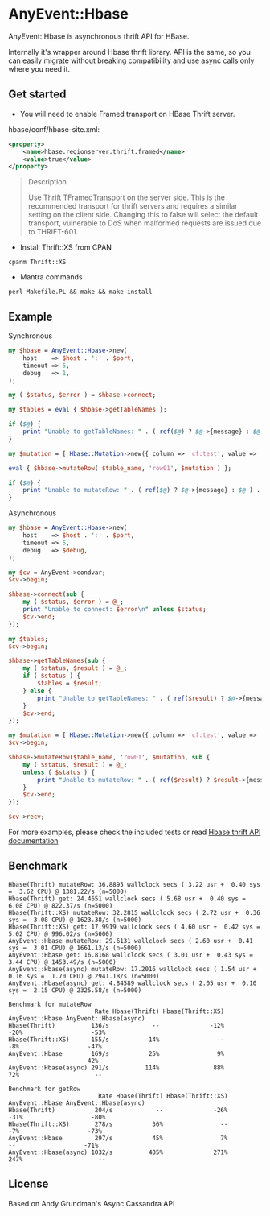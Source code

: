 # AnyEvent::Hbase

AnyEvent::Hbase is asynchronous thrift API for HBase.

Internally it's wrapper around Hbase thrift library. API is the same, so you can easily migrate without breaking compatibility and use async calls only where you need it.


## Get started
- You will need to enable Framed transport on HBase Thrift server.

 hbase/conf/hbase-site.xml:

 ```xml
 <property>
     <name>hbase.regionserver.thrift.framed</name>
     <value>true</value>
 </property>
 ```

 > Description
 >
 > Use Thrift TFramedTransport on the server side. This is the recommended transport for thrift servers and requires a similar setting on the client side. Changing this to false will select the default transport, vulnerable to DoS when malformed requests are issued due to THRIFT-601.

- Install Thrift::XS from CPAN

 `cpanm Thrift::XS`

- Mantra commands

 `perl Makefile.PL && make && make install`

## Example

Synchronous 

```perl
my $hbase = AnyEvent::Hbase->new(
	host    => $host . ':' . $port,
	timeout => 5,
	debug   => 1,
);

my ( $status, $error ) = $hbase->connect;

my $tables = eval { $hbase->getTableNames };

if ($@) {
    print "Unable to getTableNames: " . ( ref($@) ? $@->{message} : $@ ) . "\n";
}

my $mutation = [ Hbase::Mutation->new({ column => 'cf:test', value => 'hello_world' }) ];

eval { $hbase->mutateRow( $table_name, 'row01', $mutation ) };

if ($@) {
    print "Unable to mutateRow: " . ( ref($@) ? $@->{message} : $@ ) . "\n";
}
```

Asynchronous

```perl
my $hbase = AnyEvent::Hbase->new(
	host    => $host . ':' . $port,
	timeout => 5,
	debug   => $debug,
);

my $cv = AnyEvent->condvar;
$cv->begin;

$hbase->connect(sub {
    my ( $status, $error ) = @_;
    print "Unable to connect: $error\n" unless $status;
    $cv->end;
});

my $tables;
$cv->begin;

$hbase->getTableNames(sub { 
    my ( $status, $result ) = @_;
    if ( $status ) {
        $tables = $result;
    } else {
        print "Unable to getTableNames: " . ( ref($result) ? $@->{message} : $result ) . "\n";
    }
    $cv->end;
});

my $mutation = [ Hbase::Mutation->new({ column => 'cf:test', value => 'hello_world' }) ];
$cv->begin;

$hbase->mutateRow($table_name, 'row01', $mutation, sub {
    my ( $status, $result ) = @_;
    unless ( $status ) {
        print "Unable to mutateRow: " . ( ref($result) ? $result->{message} : $result ) . "\n";
    }
    $cv->end;
});

$cv->recv;
```

For more examples, please check the included tests or read 
[Hbase thrift API documentation](http://htmlpreview.github.io/?https://raw.githubusercontent.com/0x62ash/anyevent-hbase/master/doc/Hbase/Hbase.html)

## Benchmark

```text
Hbase(Thrift) mutateRow: 36.8895 wallclock secs ( 3.22 usr +  0.40 sys =  3.62 CPU) @ 1381.22/s (n=5000)
Hbase(Thrift) get: 24.4651 wallclock secs ( 5.68 usr +  0.40 sys =  6.08 CPU) @ 822.37/s (n=5000)
Hbase(Thrift::XS) mutateRow: 32.2815 wallclock secs ( 2.72 usr +  0.36 sys =  3.08 CPU) @ 1623.38/s (n=5000)
Hbase(Thrift::XS) get: 17.9919 wallclock secs ( 4.60 usr +  0.42 sys =  5.02 CPU) @ 996.02/s (n=5000)
AnyEvent::Hbase mutateRow: 29.6131 wallclock secs ( 2.60 usr +  0.41 sys =  3.01 CPU) @ 1661.13/s (n=5000)
AnyEvent::Hbase get: 16.8168 wallclock secs ( 3.01 usr +  0.43 sys =  3.44 CPU) @ 1453.49/s (n=5000)
AnyEvent::Hbase(async) mutateRow: 17.2016 wallclock secs ( 1.54 usr +  0.16 sys =  1.70 CPU) @ 2941.18/s (n=5000)
AnyEvent::Hbase(async) get: 4.84589 wallclock secs ( 2.05 usr +  0.10 sys =  2.15 CPU) @ 2325.58/s (n=5000)

Benchmark for mutateRow
                        Rate Hbase(Thrift) Hbase(Thrift::XS) AnyEvent::Hbase AnyEvent::Hbase(async)
Hbase(Thrift)          136/s            --              -12%            -20%                   -53%
Hbase(Thrift::XS)      155/s           14%                --             -8%                   -47%
AnyEvent::Hbase        169/s           25%                9%              --                   -42%
AnyEvent::Hbase(async) 291/s          114%               88%             72%                     --

Benchmark for getRow
                         Rate Hbase(Thrift) Hbase(Thrift::XS) AnyEvent::Hbase AnyEvent::Hbase(async)
Hbase(Thrift)           204/s            --              -26%            -31%                   -80%
Hbase(Thrift::XS)       278/s           36%                --             -7%                   -73%
AnyEvent::Hbase         297/s           45%                7%              --                   -71%
AnyEvent::Hbase(async) 1032/s          405%              271%            247%                     --
```

## License
Based on Andy Grundman's Async Cassandra API
